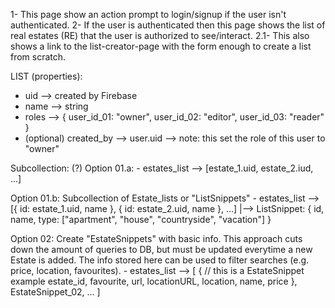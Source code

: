 1- This page show an action prompt to login/signup if the user isn't authenticated.
2- If the user is authenticated then this page shows the list of real estates (RE) that the user is authorized to see/interact.
2.1- This also shows a link to the list-creator-page with the form enough to create a list from scratch.

LIST (properties):

- uid --> created by Firebase
- name --> string
- roles --> { user_id_01: "owner", user_id_02: "editor", user_id_03: "reader" }
- (optional) created_by --> user.uid --> note: this set the role of this user to "owner"

Subcollection: (?)
Option 01.a: - estates_list --> [estate_1.uid, estate_2.iud, ...]

Option 01.b: Subcollection of Estate_lists or "ListSnippets" - estates_list --> [{ id: estate_1.uid, name }, { id: estate_2.uid, name }, ...]
|--> ListSnippet: { id, name, type: ["apartment", "house", "countryside", "vacation"] }

Option 02:
Create "EstateSnippets" with basic info.
This approach cuts down the amount of queries to DB, but must be updated everytime a new Estate is added.
The info stored here can be used to filter searches (e.g. price, location, favourites). - estates_list --> [
{ // this is a EstateSnippet example
estate_id,
favourite,
url,
locationURL,
location,
name,
price
},
EstateSnippet_02,
...
]
